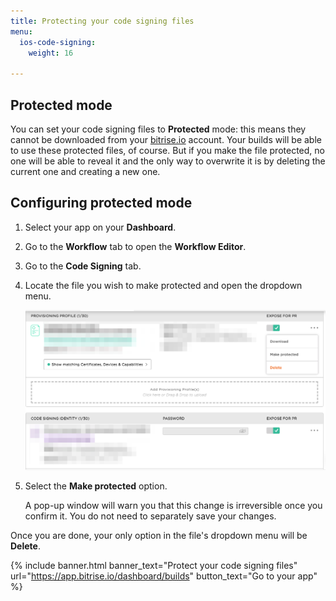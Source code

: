 ```yaml
---
title: Protecting your code signing files
menu:
  ios-code-signing:
    weight: 16

---
```

## Protected mode

You can set your code signing files to **Protected** mode: this means they cannot be downloaded from your [bitrise.io](https://www.bitrise.io) account. Your builds will be able to use these protected files, of course. But if you make the file protected, no one will be able to reveal it and the only way to overwrite it is by deleting the current one and creating a new one.

## Configuring protected mode

1. Select your app on your **Dashboard**.
2. Go to the **Workflow** tab to open the **Workflow Editor**.
3. Go to the **Code Signing** tab.
4. Locate the file you wish to make protected and open the dropdown menu.

   ![Make code signing files protected](/img/code-signing/ios-code-signing/provisioning-and-certificate-protect.png)
5. Select the **Make protected** option.

   A pop-up window will warn you that this change is irreversible once you confirm it. You do not need to separately save your changes.

Once you are done, your only option in the file's dropdown menu will be **Delete**.

{% include banner.html banner_text="Protect your code signing files" url="https://app.bitrise.io/dashboard/builds" button_text="Go to your app" %}